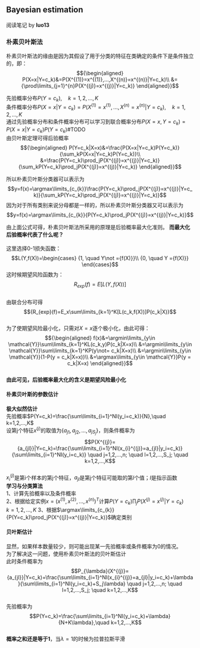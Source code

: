 ## Bayesian estimation
阅读笔记 by **luo13**

### 朴素贝叶斯法
朴素贝叶斯法的缘由是因为其假设了用于分类的特征在类确定的条件下是条件独立的，即：
$${\begin{aligned}
P(X=x|Y=c_k)&=P(X^{(1)}=x^{(1)},...,X^{(n)}=x^{(n)}|Y=c_k)\\
&={\prod\limits_{j=1}^{n}P(X^{(j)}=x^{(j)}|Y=c_k)}
\end{aligned}}$$

先验概率分布$P(Y=c_k),\quad k=1,2,...,K$  
条件概率分布$P(X=x|Y=c_k)=P(X^{(1)}=x^{(1)},...,X^{(n)}=x^{(n)}|Y=c_k),\quad k=1,2,...,K$  
通过先验概率分布和条件概率分布可以学习到联合概率分布$P(X=x,Y=c_k)=P(X=x|Y=c_k)P(Y=c_k)$#TODO  
由贝叶斯定理可得后验概率
$${\begin{aligned}
P(Y=c_k|X=x)&=\frac{P(X=x|Y=c_k)P(Y=c_k)}{\sum_kP(X=x|Y=c_k)P(Y=c_k)}\\
&=\frac{P(Y=c_k)\prod_jP(X^{(j)}=x^{(j)}|Y=c_k)}{\sum_kP(Y=c_k)\prod_jP(X^{(j)}=x^{(j)}|Y=c_k)}
\end{aligned}}$$

所以朴素贝叶斯分类器可以表示为
$$y=f(x)=\argmax\limits_{c_{k}}\frac{P(Y=c_k)\prod_jP(X^{(j)}=x^{(j)}|Y=c_k)}{\sum_kP(Y=c_k)\prod_jP(X^{(j)}=x^{(j)}|Y=c_k)}$$
因为对于所有类别来说分母都是一样的，所以朴素贝叶斯分类器又可以表示为
$$y=f(x)=\argmax\limits_{c_{k}}{P(Y=c_k)\prod_jP(X^{(j)}=x^{(j)}|Y=c_k)}$$

由上面公式可得，朴素贝叶斯法所采用的原理是后验概率最大化准则。
**而最大化后验概率代表了什么呢？**  
&nbsp;  
这里选择0-1损失函数：  
$$L(Y,f(X))=\begin{cases}
{1, \quad Y\not ={f(X)}}\\
{0, \quad Y ={f(X)}}
\end{cases}$$
这时候期望风险函数为：
$${R_{exp}(f)=E[L(Y,f(X))]}$$  
由联合分布可得  
$${R_{exp}(f)=E_x\sum\limits_{k=1}^K[L(c_k,f(X))]P(c_k|X)}$$  
为了使期望风险最小化，只需对$X=x$逐个极小化，由此可得：  
$${\begin{aligned}
f(x)&=\argmin\limits_{y\in \mathcal{Y}}\sum\limits_{k=1}^KL(c_k,y)P(c_k|X=x)\\
&=\argmin\limits_{y\in \mathcal{Y}}\sum\limits_{k=1}^KP(y\not= c_k|X=x)\\
&=\argmin\limits_{y\in \mathcal{Y}}(1-P(y = c_k|X=x))\\
&=\argmax\limits_{y\in \mathcal{Y}}P(y = c_k|X=x)
\end{aligned}}$$  
**由此可见，后验概率最大化的含义是期望风险最小化**

#### 朴素贝叶斯的参数估计

**极大似然估计**  
先验概率$P(Y=c_k)=\frac{\sum\limits_{i=1}^NI(y_i=c_k)}{N},\quad k=1,2,...,K$  
设第j个特征$x^{(j)}$的取值为${\{a_{j1},{a_{j2}},...,{a_{jS_j}}\}}$，则条件概率为
$$P(X^{(j)}={a_{jl}}|Y=c_k)=\frac{\sum\limits_{i=1}^NI(x_{i}^{(j)}=a_{jl}|y_i=c_k)}{\sum\limits_{i=1}^NI(y_i=c_k)} \quad j=1,2,...,n; \quad l=1,2,...,S_j; \quad k=1,2,...,K$$  
$x_{i}^{(j)}$是第i个样本的第j个特征，$a_{jl}$是第j个特征可能取的第$l$个值；$I$是指示函数  
**学习与分类算法**  
1、计算先验概率以及条件概率  
2、根据给定实例$x=(x^{(1)},x^{(2)},...,x^{(n)})^T$计算${P(Y=c_k)\prod_jP(X^{(j)}=x^{(j)}|Y=c_k)} \quad k=1,2,...,K$
3、根据$\argmax\limits_{c_{k}}{P(Y=c_k)\prod_jP(X^{(j)}=x^{(j)}|Y=c_k)}$确定类别

#### 贝叶斯估计
显然，如果样本数量较少，则可能出现某一先验概率或条件概率为0的情况。  
为了解决这一问题，使用朴素贝叶斯法的贝叶斯估计  
此时条件概率为  
$$P_{\lambda}(X^{(j)}={a_{jl}}|Y=c_k)=\frac{\sum\limits_{i=1}^NI(x_{i}^{(j)}=a_{jl}|y_i=c_k)+\lambda}{\sum\limits_{i=1}^NI(y_i=c_k)+S_j\lambda} \quad j=1,2,...,n; \quad l=1,2,...,S_j; \quad k=1,2,...,K$$  
先验概率为  
$$P(Y=c_k)=\frac{\sum\limits_{i=1}^NI(y_i=c_k)+\lambda}{N+K\lambda},\quad k=1,2,...,K$$  
**概率之和还是等于1**，当$\lambda=1$的时候为拉普拉斯平滑

